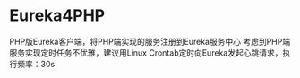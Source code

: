 # Eureka4PHP
PHP版Eureka客户端，将PHP端实现的服务注册到Eureka服务中心
考虑到PHP端服务实现定时任务不优雅，建议用Linux Crontab定时向Eureka发起心跳请求，执行频率：30s
